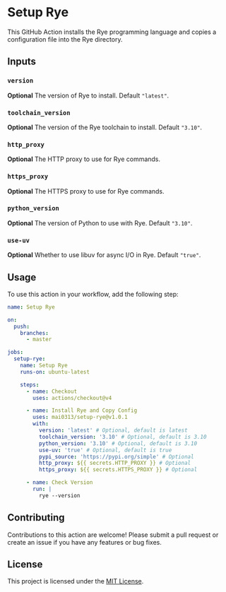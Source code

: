 # Setup Rye

This GitHub Action installs the Rye programming language and copies a configuration file into the Rye directory.

## Inputs

### `version`

**Optional** The version of Rye to install. Default `"latest"`.

### `toolchain_version`

**Optional** The version of the Rye toolchain to install. Default `"3.10"`.

### `http_proxy`

**Optional** The HTTP proxy to use for Rye commands.

### `https_proxy`

**Optional** The HTTPS proxy to use for Rye commands.

### `python_version`

**Optional** The version of Python to use with Rye. Default `"3.10"`.

### `use-uv`

**Optional** Whether to use libuv for async I/O in Rye. Default `"true"`.

## Usage

To use this action in your workflow, add the following step:

```yaml
name: Setup Rye

on:
  push:
    branches:
      - master

jobs:
  setup-rye:
    name: Setup Rye
    runs-on: ubuntu-latest

    steps:
      - name: Checkout
        uses: actions/checkout@v4

      - name: Install Rye and Copy Config
        uses: mai0313/setup-rye@v1.0.1
        with:
          version: 'latest' # Optional, default is latest
          toolchain_version: '3.10' # Optional, default is 3.10
          python_version: '3.10' # Optional, default is 3.10
          use-uv: 'true' # Optional, default is true
          pypi_source: 'https://pypi.org/simple' # Optional
          http_proxy: ${{ secrets.HTTP_PROXY }} # Optional
          https_proxy: ${{ secrets.HTTPS_PROXY }} # Optional

      - name: Check Version
        run: |
          rye --version
```

## Contributing

Contributions to this action are welcome! Please submit a pull request or create an issue if you have any features or bug fixes.

## License

This project is licensed under the [MIT License](LICENSE).
